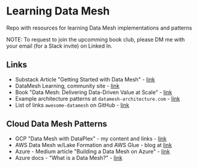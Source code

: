 # Learning Data Mesh

Repo with resources for learning Data Mesh implementations and patterns  

NOTE: To request to join the upcomming book club, please DM me with your email (for a Slack invite) on Linked In.

## Links

- Substack Article "Getting Started with Data Mesh" - [link](https://datameshlearning.substack.com/p/get-started-with-data-mesh)
- DataMesh Learning, community site - [link](https://datameshlearning.com/)
- Book "Data Mesh: Delivering Data-Driven Value at Scale" - [link](https://www.amazon.com/Data-Mesh-Delivering-Data-Driven-Value/dp/1492092398)
- Example architecture patterns at `datamesh-architecture.com` - [link](https://github.com/datamesh-architecture/datamesh-architecture.com)
- List of links `awesome-datamesh` on GitHub - [link](https://github.com/JacekMajchrzak/awesome-datamesh)

## Cloud Data Mesh Patterns

- GCP "Data Mesh with DataPlex" - my content and links - [link](https://github.com/lynnlangit/gcp-essentials/tree/master/4_big%20data_and_genomics/4k_BigLake_%26_Dataplex)
- AWS Data Mesh w/Lake Formation and AWS Glue - blog at [link](https://aws.amazon.com/blogs/big-data/design-a-data-mesh-architecture-using-aws-lake-formation-and-aws-glue/)
- Azure - Medium article "Building a Data Mesh on Azure" - [link](https://medium.com/codex/building-a-data-mesh-on-microsoft-azure-2eb533b5b834)
- Azure docs - "What is a Data Mesh?" - [link](https://learn.microsoft.com/en-us/azure/cloud-adoption-framework/scenarios/cloud-scale-analytics/architectures/what-is-data-mesh)
